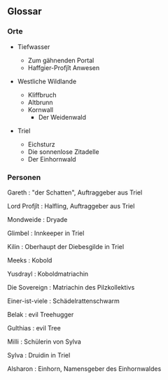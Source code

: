 ## Glossar

### Orte

- Tiefwasser
  - Zum gähnenden Portal
  - Haffgier-Profjît Anwesen

- Westliche Wildlande
  - Kliffbruch
  - Altbrunn
  - Kornwall
    - Der Weidenwald

- Triel
  - Eichsturz
  - Die sonnenlose Zitadelle
  - Der Einhornwald

### Personen

Gareth
: "der Schatten", Auftraggeber aus Triel

Lord Profjît
: Halfling, Auftraggeber aus Triel

Mondweide
: Dryade

Glimbel
: Innkeeper in Triel

Kilin
: Oberhaupt der Diebesgilde in Triel
                 
Meeks
: Kobold

Yusdrayl
: Koboldmatriachin

Die Sovereign
: Matriachin des Pilzkollektivs

Einer-ist-viele
: Schädelrattenschwarm

Belak
: evil Treehugger

Gulthias
: evil Tree

Milli
: Schülerin von Sylva

Sylva
: Druidin in Triel

Alsharon
: Einhorn, Namensgeber des Einhornwaldes